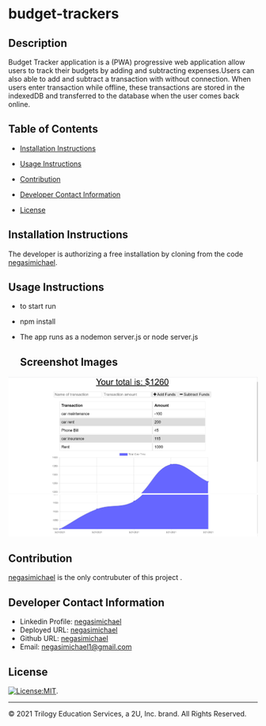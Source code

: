# budget-trackers

## Description
Budget Tracker application is a (PWA) progressive web application allow users to track their budgets by adding and subtracting  expenses.Users can also able to add and subtract a transaction with  without  connection. When users enter  transaction while offline, these transactions are stored in the indexedDB and transferred to the database when the user comes back online.


   ## Table of Contents
   * [Installation Instructions](#installation-instructions)
   
   * [Usage Instructions](#usage-instructions)
   
   * [Contribution](#contribution)
   
   * [Developer Contact Information](#Developer-Contact-Information)
     
  * [License](#license)


  ## Installation Instructions
The developer is authorizing a free installation by cloning from the code [negasimichael](https://github.com/negasimichael/workout-tracke).
   
   ## Usage Instructions

 * to start run
* npm install
* The app runs as a nodemon server.js or node server.js

   ## Screenshot Images
   
![budget-trackers](public/Images/traker1.png)
![budget-trackers](public/Images/traker2.png)

## Contribution
  [negasimichael](https://github.com/negasimichael/budget-trackers) is the only contrubuter of this project .

   ## Developer Contact Information
  * Linkedin Profile: [negasimichael](https://www.linkedin.com/feed/)
  * Deployed URL: [negasimichael](#)
  * Github URL: [negasimichael](https://github.com/negasimichael/budget-trackers)
  * Email: negasimichael1@gmail.com
  
## License
   [![License:MIT](https://img.shields.io/badge/License-MIT-yellow.svg)](https://opensource.org/licenses/MIT).
 
 ------------------------------------------------------------------------------
© 2021 Trilogy Education Services, a 2U, Inc. brand. All Rights Reserved.
